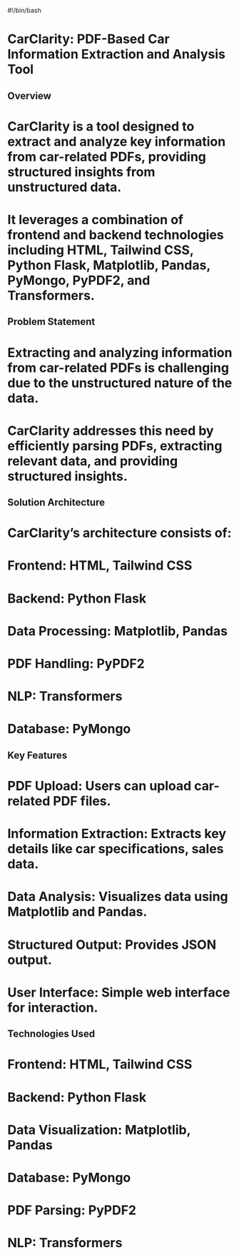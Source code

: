 #!/bin/bash

# CarClarity: PDF-Based Car Information Extraction and Analysis Tool

## Overview

# CarClarity is a tool designed to extract and analyze key information from car-related PDFs, providing structured insights from unstructured data. 
# It leverages a combination of frontend and backend technologies including HTML, Tailwind CSS, Python Flask, Matplotlib, Pandas, PyMongo, PyPDF2, and Transformers.

## Problem Statement

# Extracting and analyzing information from car-related PDFs is challenging due to the unstructured nature of the data. 
# CarClarity addresses this need by efficiently parsing PDFs, extracting relevant data, and providing structured insights.

## Solution Architecture

# CarClarity’s architecture consists of:

# Frontend: HTML, Tailwind CSS
# Backend: Python Flask
# Data Processing: Matplotlib, Pandas
# PDF Handling: PyPDF2
# NLP: Transformers
# Database: PyMongo

## Key Features

# PDF Upload: Users can upload car-related PDF files.
# Information Extraction: Extracts key details like car specifications, sales data.
# Data Analysis: Visualizes data using Matplotlib and Pandas.
# Structured Output: Provides JSON output.
# User Interface: Simple web interface for interaction.

## Technologies Used

# Frontend: HTML, Tailwind CSS
# Backend: Python Flask
# Data Visualization: Matplotlib, Pandas
# Database: PyMongo
# PDF Parsing: PyPDF2
# NLP: Transformers
